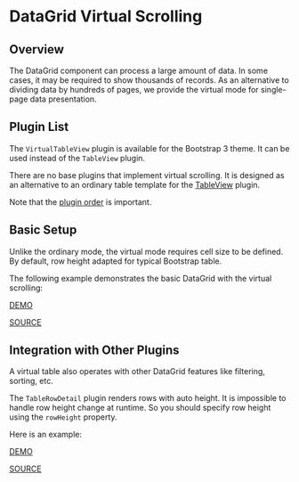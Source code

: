 # DataGrid Virtual Scrolling

## Overview

The DataGrid component can process a large amount of data. In some cases, it may be required to show thousands of records. As an alternative to dividing data by hundreds of pages, we provide the virtual mode for single-page data presentation.

## Plugin List

The `VirtualTableView` plugin is available for the Bootstrap 3 theme. It can be used instead of the `TableView` plugin.

There are no base plugins that implement virtual scrolling. It is designed as an alternative to an ordinary table template for the [TableView](table-view.md) plugin.

Note that the [plugin order](../README.md#plugin-order) is important.

## Basic Setup

Unlike the ordinary mode, the virtual mode requires cell size to be defined. By default, row height adapted for typical Bootstrap table.

The following example demonstrates the basic DataGrid with the virtual scrolling:

[DEMO](http://devexpress.github.io/devextreme-reactive/react/datagrid/demos/#/virtual-scrolling/basic)

[SOURCE](https://github.com/DevExpress/devextreme-reactive/tree/master/packages/dx-react-demos/src/bootstrap3/virtual-scrolling/basic.jsx)

## Integration with Other Plugins

A virtual table also operates with other DataGrid features like filtering, sorting, etc.

The `TableRowDetail` plugin renders rows with auto height. It is impossible to handle row height change at runtime. So you should specify row height using the `rowHeight` property.

Here is an example:

[DEMO](http://devexpress.github.io/devextreme-reactive/react/datagrid/demos/#/virtual-scrolling/integration-with-other-plugins)

[SOURCE](https://github.com/DevExpress/devextreme-reactive/tree/master/packages/dx-react-demos/src/bootstrap3/virtual-scrolling/integration-with-other-plugins.jsx)


